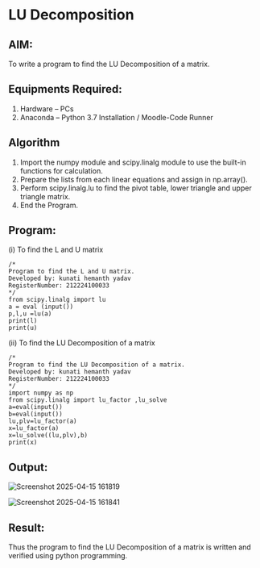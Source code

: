 # LU Decomposition 

## AIM:
To write a program to find the LU Decomposition of a matrix.

## Equipments Required:
1. Hardware – PCs
2. Anaconda – Python 3.7 Installation / Moodle-Code Runner

## Algorithm
1. Import the numpy module and scipy.linalg module to use the built-in functions for calculation.
2. Prepare the lists from each linear equations and assign in np.array().
3. Perform scipy.linalg.lu to find the pivot table, lower triangle and upper triangle matrix.
4. End the Program.

## Program:
(i) To find the L and U matrix
```
/*
Program to find the L and U matrix.
Developed by: kunati hemanth yadav
RegisterNumber: 212224100033
*/
from scipy.linalg import lu
a = eval (input())
p,l,u =lu(a)
print(l)
print(u)
```
(ii) To find the LU Decomposition of a matrix
```
/*
Program to find the LU Decomposition of a matrix.
Developed by: kunati hemanth yadav
RegisterNumber: 212224100033
*/
import numpy as np
from scipy.linalg import lu_factor ,lu_solve
a=eval(input())
b=eval(input())
lu,plv=lu_factor(a)
x=lu_factor(a)
x=lu_solve((lu,plv),b)
print(x)
```

## Output:
![Screenshot 2025-04-15 161819](https://github.com/user-attachments/assets/734c64c4-a1d3-4220-9426-8e91672c045c)

![Screenshot 2025-04-15 161841](https://github.com/user-attachments/assets/6e47ea04-8d5d-4780-9d49-41f9f6072370)


## Result:
Thus the program to find the LU Decomposition of a matrix is written and verified using python programming.

